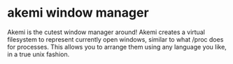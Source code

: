 akemi window manager
===
Akemi is the cutest window manager around!
Akemi creates a virtual filesystem to represent currently open windows, similar to what /proc does for processes. This allows you to arrange them using any language you like, in a true unix fashion.
